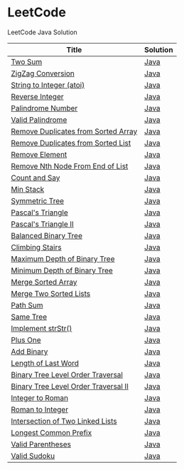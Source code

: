 LeetCode
========

LeetCode Java Solution

| Title | Solution |
| ----- | -------- |
| [Two Sum](https://oj.leetcode.com/problems/two-sum/) | [Java](./src/TwoSum.java) |
| [ZigZag Conversion](https://oj.leetcode.com/problems/zigzag-conversion/) | [Java](./src/ZigZag.java) |
| [String to Integer (atoi)](https://oj.leetcode.com/problems/string-to-integer-atoi/) | [Java](./src/StringToInteger.java) |
| [Reverse Integer](https://oj.leetcode.com/problems/reverse-integer/) | [Java](./src/ReverseInteger.java) |
| [Palindrome Number](https://oj.leetcode.com/problems/palindrome-number/) | [Java](./src/PalindromeNumber.java) |
| [Valid Palindrome](https://oj.leetcode.com/problems/valid-palindrome/) | [Java](./src/ValidPalindrome.java) |
| [Remove Duplicates from Sorted Array](https://oj.leetcode.com/problems/remove-duplicates-from-sorted-array/) | [Java](./src/RemoveDuplicatesFromSortedArray.java) |
| [Remove Duplicates from Sorted List](https://oj.leetcode.com/problems/remove-duplicates-from-sorted-list/) | [Java](./src/RemoveDuplicatesFromSortedList.java) |
| [Remove Element](https://oj.leetcode.com/problems/remove-element/) | [Java](./src/RemoveElement.java) |
| [Remove Nth Node From End of List](https://oj.leetcode.com/problems/remove-nth-node-from-end-of-list/) | [Java](./src/RemoveNthNodeFromEndOfList.java) |
| [Count and Say](https://oj.leetcode.com/problems/count-and-say/) | [Java](./src/CountAndSay.java) |
| [Min Stack](https://oj.leetcode.com/problems/min-stack/) | [Java](./src/MinStack.java) |
| [Symmetric Tree](https://oj.leetcode.com/problems/symmetric-tree/) | [Java](./src/SymmetricTree.java) |
| [Pascal's Triangle](https://oj.leetcode.com/problems/pascals-triangle/) | [Java](./src/PascalTriangle.java) |
| [Pascal's Triangle II](https://oj.leetcode.com/problems/pascals-triangle-ii/) | [Java](./src/PascalTriangleII.java) |
| [Balanced Binary Tree](https://oj.leetcode.com/problems/balanced-binary-tree/) | [Java](./src/BalancedBinaryTree.java) |
| [Climbing Stairs](https://oj.leetcode.com/problems/climbing-stairs/) | [Java](./src/ClimbingStairs.java) |
| [Maximum Depth of Binary Tree](https://oj.leetcode.com/problems/maximum-depth-of-binary-tree/) | [Java](./src/MaximumDepthOfBinaryTree.java) |
| [Minimum Depth of Binary Tree](https://oj.leetcode.com/problems/minimum-depth-of-binary-tree/) | [Java](./src/MinimumDepthOfBinaryTree.java) |
| [Merge Sorted Array](https://oj.leetcode.com/problems/merge-sorted-array/) | [Java](./src/MergeSortedArray.java) |
| [Merge Two Sorted Lists](https://oj.leetcode.com/problems/merge-two-sorted-lists/) | [Java](./src/MergeTwoSortedLists.java) |
| [Path Sum](https://oj.leetcode.com/problems/path-sum/) | [Java](./src/PathSum.java) |
| [Same Tree](https://oj.leetcode.com/problems/same-tree/) | [Java](./src/SameTree.java) |
| [Implement strStr()](https://oj.leetcode.com/problems/implement-strstr/) | [Java](./src/StrStr.java) |
| [Plus One](https://oj.leetcode.com/problems/plus-one/) | [Java](./src/PlusOne.java) |
| [Add Binary](https://oj.leetcode.com/problems/add-binary/) | [Java](./src/AddBinary.java) |
| [Length of Last Word](https://oj.leetcode.com/problems/length-of-last-word/) | [Java](./src/LengthOfLastWord.java) |
| [Binary Tree Level Order Traversal](https://oj.leetcode.com/problems/binary-tree-level-order-traversal/) | [Java](./src/BinaryTreeLevelOrderTraversal.java) |
| [Binary Tree Level Order Traversal II](https://oj.leetcode.com/problems/binary-tree-level-order-traversal-ii/) | [Java](./src/BinaryTreeLevelOrderTraversalII.java) |
| [Integer to Roman](https://oj.leetcode.com/problems/integer-to-roman/) | [Java](./src/IntegerToRoman.java) |
| [Roman to Integer](https://oj.leetcode.com/problems/roman-to-integer/) | [Java](./src/RomanToInteger.java) |
| [Intersection of Two Linked Lists](https://oj.leetcode.com/problems/intersection-of-two-linked-lists/) | [Java](./src/IntersectionOfTwoLinkedLists.java) |
| [Longest Common Prefix](https://oj.leetcode.com/problems/longest-common-prefix/) | [Java](./src/LongestCommonPrefix.java) |
| [Valid Parentheses](https://oj.leetcode.com/problems/valid-parentheses/) | [Java](./src/ValidParentheses.java) |
| [Valid Sudoku](https://oj.leetcode.com/problems/valid-sudoku/) | [Java](./src/ValidSudoku.java) |